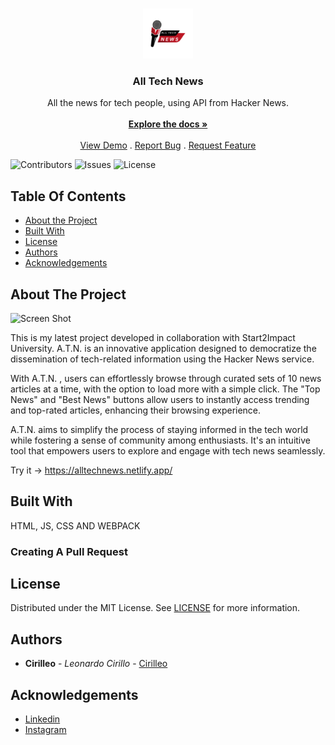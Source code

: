 <br/>
<p align="center">
  <a href="https://github.com/CiriLLeo/AllTheNewsProject">
    <img src="https://raw.githubusercontent.com/CiriLLeo/AllTheNewsProject/main/assets/img/android-chrome-192x192.png" alt="Logo" width="80" height="80">
  </a>

  <h3 align="center">All Tech News</h3>

  <p align="center">
    All the news for tech people, using API from Hacker News.
    <br/>
    <br/>
    <a href="https://github.com/CiriLLeo/AllTheNewsProject"><strong>Explore the docs »</strong></a>
    <br/>
    <br/>
    <a href="https://github.com/CiriLLeo/AllTheNewsProject">View Demo</a>
    .
    <a href="https://github.com/CiriLLeo/AllTheNewsProject/issues">Report Bug</a>
    .
    <a href="https://github.com/CiriLLeo/AllTheNewsProject/issues">Request Feature</a>
  </p>
</p>

![Contributors](https://img.shields.io/github/contributors/CiriLLeo/AllTheNewsProject?color=dark-green) ![Issues](https://img.shields.io/github/issues/CiriLLeo/AllTheNewsProject) ![License](https://img.shields.io/github/license/CiriLLeo/AllTheNewsProject) 

## Table Of Contents

* [About the Project](#about-the-project)
* [Built With](#built-with)
* [License](#license)
* [Authors](#authors)
* [Acknowledgements](#acknowledgements)

## About The Project

![Screen Shot](d)

This is my latest project developed in collaboration with Start2Impact University. A.T.N. is an innovative application designed to democratize the dissemination of tech-related information using the Hacker News service.

With A.T.N. , users can effortlessly browse through curated sets of 10 news articles at a time, with the option to load more with a simple click. The "Top News" and "Best News" buttons allow users to instantly access trending and top-rated articles, enhancing their browsing experience.

A.T.N. aims to simplify the process of staying informed in the tech world while fostering a sense of community among enthusiasts. It's an intuitive tool that empowers users to explore and engage with tech news seamlessly.

Try it  -> https://alltechnews.netlify.app/

## Built With

HTML, JS, CSS AND WEBPACK

### Creating A Pull Request



## License

Distributed under the MIT License. See [LICENSE](https://github.com/CiriLLeo/AllTheNewsProject/blob/main/LICENSE.md) for more information.

## Authors

* **Cirilleo** - *Leonardo Cirillo* - [Cirilleo](https://github.com/CiriLLeo)


## Acknowledgements

* [Linkedin](https://www.linkedin.com/in/leonardo-cirillo-5217421a1/)
* [Instagram](https://www.instagram.com/cirilleo/)
